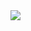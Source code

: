 <img src="https://user-images.githubusercontent.com/60698874/229840957-cf1a6bf5-1295-4c61-a6dc-92d41fd336d1.gif"/>
